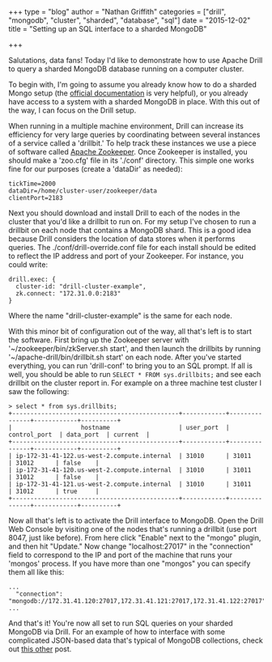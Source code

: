 +++
type = "blog"
author = "Nathan Griffith"
categories = ["drill", "mongodb", "cluster", "sharded", "database", "sql"]
date = "2015-12-02"
title = "Setting up an SQL interface to a sharded MongoDB"

+++

Salutations, data fans! Today I'd like to demonstrate how to use Apache Drill to query a sharded MongoDB database
running on a computer cluster.

To begin with, I'm going to assume you already know how to do a sharded Mongo setup (the [official
documentation](https://docs.mongodb.org/manual/sharding/) is very helpful), or you already have access to a system with
a sharded MongoDB in place. With this out of the way, I can focus on the Drill setup.

When running in a multiple machine environment, Drill can increase its efficiency for very large queries by coordinating
between several instances of a service called a 'drillbit.' To help track these instances we use a piece of software
called [Apache Zookeeper](https://zookeeper.apache.org/). Once Zookeeper is installed, you should make a 'zoo.cfg' file
in its './conf' directory. This simple one works fine for our purposes (create a 'dataDir' as needed):

```
tickTime=2000
dataDir=/home/cluster-user/zookeeper/data
clientPort=2183
```

Next you should download and install Drill to each of the nodes in the cluster that you'd like a drillbit to run on. For
my setup I've chosen to run a drillbit on each node that contains a MongoDB shard. This is a good idea because Drill
considers the location of data stores when it performs queries. The ./conf/drill-override.conf file for each install
should be edited to reflect the IP address and port of your Zookeeper. For instance, you could write:

```
drill.exec: {
  cluster-id: "drill-cluster-example",
  zk.connect: "172.31.0.0:2183"
}
```

Where the name "drill-cluster-example" is the same for each node.

With this minor bit of configuration out of the way, all that's left is to start the software. First bring up the
Zookeeper server with '~/zookeeper/bin/zkServer.sh start', and then launch the drillbits by running
'~/apache-drill/bin/drillbit.sh start' on each node.
After you've started everything, you can run 'drill-conf' to bring you to an SQL prompt. If all is well, you
should be able to run `SELECT * FROM sys.drillbits;` and see each drillbit on the cluster report in. For example on a
three machine test cluster I saw the following:

```
> select * from sys.drillbits;
+----------------------------------------------+------------+---------------+------------+----------+
|                   hostname                   | user_port  | control_port  | data_port  | current  |
+----------------------------------------------+------------+---------------+------------+----------+
| ip-172-31-41-122.us-west-2.compute.internal  | 31010      | 31011         | 31012      | false    |
| ip-172-31-41-120.us-west-2.compute.internal  | 31010      | 31011         | 31012      | false    |
| ip-172-31-41-121.us-west-2.compute.internal  | 31010      | 31011         | 31012      | true     |
+----------------------------------------------+------------+---------------+------------+----------+
```

Now all that's left is to activate the Drill interface to MongoDB. Open the Drill Web Console by visiting one of the
nodes that's running a drillbit (use port 8047, just like before). From here click "Enable" next to the "mongo" plugin,
and then hit "Update." Now change "localhost:27017" in the "connection" field to correspond to the IP and port of the
machine that runs your 'mongos' process. If you have more than one "mongos" you can specify them all like this:

```
...
  "connection": "mongodb://172.31.41.120:27017,172.31.41.121:27017,172.31.41.122:27017",
...
```

And that's it! You're now all set to run SQL queries on your sharded MongoDB via Drill. For an example of how to
interface with some complicated JSON-based data that's typical of MongoDB collections, check out [this
other](http://www.dremio.com/blog/bless-this-mess-working-with-complicated-json-structure-in-sql/) post.
